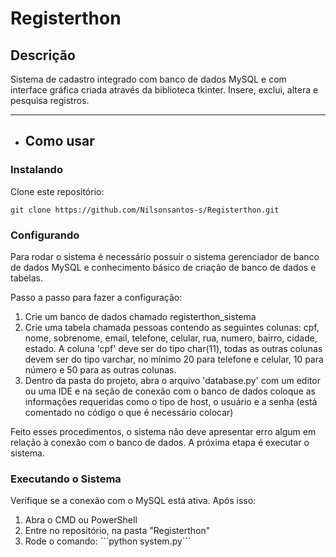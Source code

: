 # Registerthon
## **Descrição**
Sistema de cadastro integrado com banco de dados MySQL e com interface gráfica criada através da biblioteca tkinter. Insere, exclui, altera e pesquisa registros.

___

- ## Como usar
### Instalando
Clone este repositório:

```git clone https://github.com/Nilsonsantos-s/Registerthon.git```

### Configurando

Para rodar o sistema é necessário possuir o sistema gerenciador de banco de dados MySQL e conhecimento básico de criação de banco de dados e tabelas.

Passo a passo para fazer a configuração:

<ol>
    <li>Crie um banco de dados chamado registerthon_sistema</li>
    <li>Crie uma tabela chamada pessoas contendo as seguintes colunas: cpf, nome, sobrenome, email, telefone, celular, rua, numero, bairro, cidade, estado. A coluna 'cpf' deve ser do tipo char(11), todas as outras colunas devem ser do tipo varchar, no mínimo 20 para telefone e celular, 10 para número e 50 para as outras colunas.</li>
    <li>Dentro da pasta do projeto, abra o arquivo 'database.py' com um editor ou uma IDE e na seção de conexão com o banco de dados coloque as informações requeridas como o tipo de host, o usuário e a senha (está comentado no código o que é necessário colocar)</li>
</ol>

Feito esses procedimentos, o sistema não deve apresentar erro algum em relação à conexão com o banco de dados. A próxima etapa é executar o sistema.

### Executando o Sistema

Verifique se a conexão com o MySQL está ativa. Após isso:

<ol>
    <li>Abra o CMD ou PowerShell</li>
    <li>Entre no repositório, na pasta "Registerthon"</li>
    <li>Rode o comando: ```python system.py```</li>
</ol>

